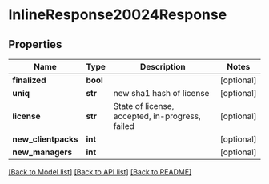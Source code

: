 # InlineResponse20024Response

## Properties
Name | Type | Description | Notes
------------ | ------------- | ------------- | -------------
**finalized** | **bool** |  | [optional] 
**uniq** | **str** | new sha1 hash of license | [optional] 
**license** | **str** | State of license, accepted, in-progress, failed | [optional] 
**new_clientpacks** | **int** |  | [optional] 
**new_managers** | **int** |  | [optional] 

[[Back to Model list]](../README.md#documentation-for-models) [[Back to API list]](../README.md#documentation-for-api-endpoints) [[Back to README]](../README.md)


